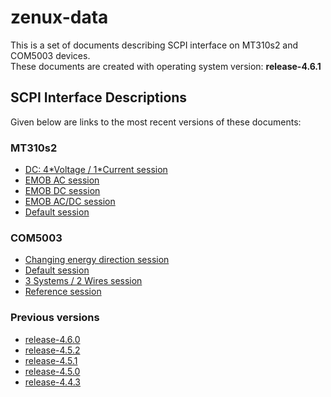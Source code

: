 
zenux-data
==========


This is a set of documents describing SCPI interface on MT310s2 and COM5003 devices.  
These documents are created with operating system version: **release-4.6.1**
## SCPI Interface Descriptions


Given below are links to the most recent versions of these documents:
### MT310s2
  
- [DC: 4\*Voltage / 1\*Current session](https://ZeraGmbH.github.io/zenux-data/scpi-documentation/mt310s2-dc-session.html)  
- [EMOB AC session](https://ZeraGmbH.github.io/zenux-data/scpi-documentation/mt310s2-emob-session-ac.html)  
- [EMOB DC session](https://ZeraGmbH.github.io/zenux-data/scpi-documentation/mt310s2-emob-session-dc.html)  
- [EMOB AC/DC session](https://ZeraGmbH.github.io/zenux-data/scpi-documentation/mt310s2-emob-session.html)  
- [Default session](https://ZeraGmbH.github.io/zenux-data/scpi-documentation/mt310s2-meas-session.html)
### COM5003
  
- [Changing energy direction session](https://ZeraGmbH.github.io/zenux-data/scpi-documentation/com5003-ced-session.html)  
- [Default session](https://ZeraGmbH.github.io/zenux-data/scpi-documentation/com5003-meas-session.html)  
- [3 Systems / 2 Wires session](https://ZeraGmbH.github.io/zenux-data/scpi-documentation/com5003-perphase-session.html)  
- [Reference session](https://ZeraGmbH.github.io/zenux-data/scpi-documentation/com5003-ref-session.html)
### Previous versions
  
- [release-4.6.0](https://zeragmbh.github.io/zenux-data/scpi-documentation/archive/release-4.6.0.tar.xz)  
- [release-4.5.2](https://zeragmbh.github.io/zenux-data/scpi-documentation/archive/release-4.5.2.tar.xz)  
- [release-4.5.1](https://zeragmbh.github.io/zenux-data/scpi-documentation/archive/release-4.5.1.tar.xz)  
- [release-4.5.0](https://zeragmbh.github.io/zenux-data/scpi-documentation/archive/release-4.5.0.tar.xz)  
- [release-4.4.3](https://zeragmbh.github.io/zenux-data/scpi-documentation/archive/release-4.4.3.tar.xz)